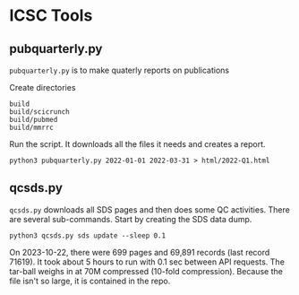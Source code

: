 ICSC Tools
==========

## pubquarterly.py ##

`pubquarterly.py` is to make quaterly reports on publications

Create directories

	build
	build/scicrunch
	build/pubmed
	build/mmrrc

Run the script. It downloads all the files it needs and creates a report.

	python3 pubquarterly.py 2022-01-01 2022-03-31 > html/2022-Q1.html

## qcsds.py ##

`qcsds.py` downloads all SDS pages and then does some QC activities. There are
several sub-commands. Start by creating the SDS data dump.

	python3 qcsds.py sds update --sleep 0.1

On 2023-10-22, there were 699 pages and 69,891 records (last record 71619). It
took about 5 hours to run with 0.1 sec between API requests. The tar-ball
weighs in at 70M compressed (10-fold compression). Because the file isn't so
large, it is contained in the repo.
